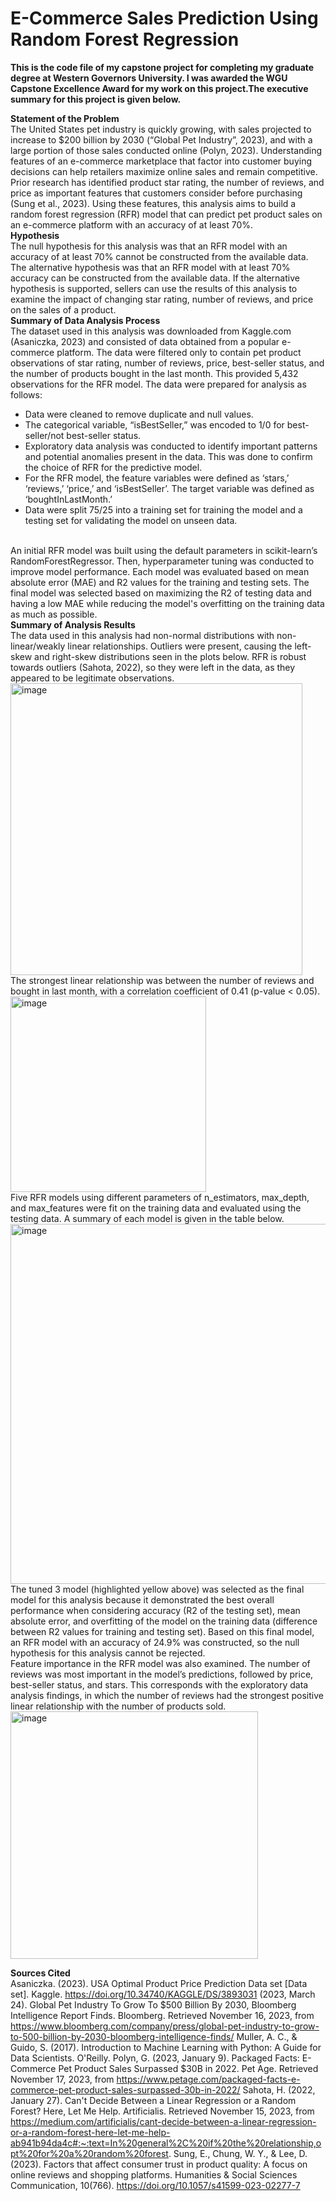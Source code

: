 # E-Commerce Sales Prediction Using Random Forest Regression

<b>This is the code file of my capstone project for completing my graduate degree at Western Governors University. I was awarded the WGU Capstone Excellence Award for my work on this project.The executive summary for this project is given below.</b>

<b>Statement of the Problem</b><br>
	The United States pet industry is quickly growing, with sales projected to increase to $200 billion by 2030 (“Global Pet Industry”, 2023),  and with a large portion of those sales conducted online (Polyn, 2023). Understanding features of an e-commerce marketplace that factor into customer buying decisions can help retailers maximize online sales and remain competitive. Prior research has identified product star rating, the number of reviews, and price as important features that customers consider before purchasing (Sung et al., 2023). Using these features, this analysis aims to build a random forest regression (RFR) model that can predict pet product sales on an e-commerce platform with an accuracy of at least 70%.<br>
<b>Hypothesis</b><br>
	The null hypothesis for this analysis was that an RFR model with an accuracy of at least 70% cannot be constructed from the available data. The alternative hypothesis was that an RFR model with at least 70% accuracy can be constructed from the available data. If the alternative hypothesis is supported, sellers can use the results of this analysis to examine the impact of changing star rating, number of reviews, and price on the sales of a product.<br> 
<b>Summary of Data Analysis Process</b><br>
The dataset used in this analysis was downloaded from Kaggle.com (Asaniczka, 2023) and consisted of data obtained from a popular e-commerce platform. The data were filtered only to contain pet product observations of star rating, number of reviews, price, best-seller status, and the number of products bought in the last month. This provided 5,432 observations for the RFR model. The data were prepared for analysis as follows:<br>
- Data were cleaned to remove duplicate and null values.
- The categorical variable, “isBestSeller,” was encoded to 1/0 for best-seller/not best-seller status.
- Exploratory data analysis was conducted to identify important patterns and potential anomalies present in the data. This was done to confirm the choice of RFR for the predictive model.
- For the RFR model, the feature variables were defined as ‘stars,’ ‘reviews,’ ‘price,’ and ‘isBestSeller’. The target variable was defined as ‘boughtInLastMonth.’
- Data were split 75/25 into a training set for training the model and a testing set for validating the model on unseen data.
<br>
An initial RFR model was built using the default parameters in scikit-learn’s RandomForestRegressor. Then, hyperparameter tuning was conducted to improve model performance. Each model was evaluated based on mean absolute error (MAE) and R2 values for the training and testing sets. The final model was selected based on maximizing the R2 of testing data and having a low MAE while reducing the model's overfitting on the training data as much as possible.<br> 
<b>Summary of Analysis Results</b><br>
	The data used in this analysis had non-normal distributions with non-linear/weakly linear relationships. Outliers were present, causing the left-skew and right-skew distributions seen in the plots below. RFR is robust towards outliers (Sahota, 2022), so they were left in the data, as they appeared to be legitimate observations.<br>
<img width="467" alt="image" src="https://github.com/cfuller19/cfuller19-e-commerce-sales-prediction/assets/101231073/eb1efef8-2259-4796-b11e-1a1979e4c3be"><br>
The strongest linear relationship was between the number of reviews and bought in last month, with a correlation coefficient of 0.41 (p-value < 0.05).<br>
<img width="313" alt="image" src="https://github.com/cfuller19/cfuller19-e-commerce-sales-prediction/assets/101231073/5ccec158-fbbd-486f-98e5-734b716ccf47"><br>
Five RFR models using different parameters of n_estimators, max_depth, and max_features were fit on the training data and evaluated using the testing data. A summary of each model is given in the table below.<br>
<img width="576" alt="image" src="https://github.com/cfuller19/cfuller19-e-commerce-sales-prediction/assets/101231073/3bf09355-d2be-4d71-839e-ea85dca331ca"><br>
The tuned 3 model (highlighted yellow above) was selected as the final model for this analysis because it demonstrated the best overall performance when considering accuracy (R2 of the testing set), mean absolute error, and overfitting of the model on the training data (difference between R2 values for training and testing set). Based on this final model, an RFR model with an accuracy of 24.9% was constructed, so the null hypothesis for this analysis cannot be rejected.<br>
Feature importance in the RFR model was also examined. The number of reviews was most important in the model’s predictions, followed by price, best-seller status, and stars. This corresponds with the exploratory data analysis findings, in which the number of reviews had the strongest positive linear relationship with the number of products sold.<br>
<img width="396" alt="image" src="https://github.com/cfuller19/cfuller19-e-commerce-sales-prediction/assets/101231073/45c5dfa3-b7fc-4177-9b96-91489a392afe"><br>

<b>Sources Cited</b><br>
Asaniczka. (2023). USA Optimal Product Price Prediction Data set [Data set]. Kaggle. https://doi.org/10.34740/KAGGLE/DS/3893031 
(2023, March 24). Global Pet Industry To Grow To $500 Billion By 2030, Bloomberg Intelligence Report Finds. Bloomberg. Retrieved November 16, 2023, from https://www.bloomberg.com/company/press/global-pet-industry-to-grow-to-500-billion-by-2030-bloomberg-intelligence-finds/
Muller, A. C., & Guido, S. (2017). Introduction to Machine Learning with Python: A Guide for Data Scientists. O'Reilly.
Polyn, G. (2023, January 9). Packaged Facts: E-Commerce Pet Product Sales Surpassed $30B in 2022. Pet Age. Retrieved November 17, 2023, from https://www.petage.com/packaged-facts-e-commerce-pet-product-sales-surpassed-30b-in-2022/ 
Sahota, H. (2022, January 27). Can't Decide Between a Linear Regression or a Random Forest? Here, Let Me Help. Artificialis. Retrieved November 15, 2023, from https://medium.com/artificialis/cant-decide-between-a-linear-regression-or-a-random-forest-here-let-me-help-ab941b94da4c#:~:text=In%20general%2C%20if%20the%20relationship,opt%20for%20a%20random%20forest. 
Sung, E., Chung, W. Y., & Lee, D. (2023). Factors that affect consumer trust in product quality: A focus on online reviews and shopping platforms. Humanities & Social Sciences Communication, 10(766). https://doi.org/10.1057/s41599-023-02277-7

